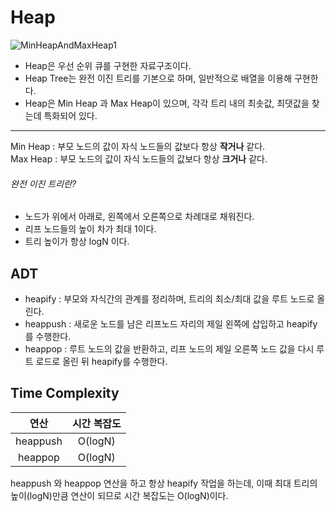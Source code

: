 # Heap
![MinHeapAndMaxHeap1](https://github.com/toutelajourn6e/Data_Structures/assets/118504009/70436783-fc00-4d01-88e5-031cdf58e0c6)

* Heap은 우선 순위 큐를 구현한 자료구조이다.
* Heap Tree는 완전 이진 트리를 기본으로 하며, 일반적으로 배열을 이용해 구현한다.
* Heap은 Min Heap 과 Max Heap이 있으며, 각각 트리 내의 최솟값, 최댓값을 찾는데 특화되어 있다.
- - -

Min Heap : 부모 노드의 값이 자식 노드들의 값보다 항상 **작거나** 같다.<br>
Max Heap : 부모 노드의 값이 자식 노드들의 값보다 항상 **크거나** 같다.

###### 완전 이진 트리란?
* 노드가 위에서 아래로, 왼쪽에서 오른쪽으로 차례대로 채워진다.
* 리프 노드들의 높이 차가 최대 1이다.
* 트리 높이가 항상 logN 이다.

## ADT
* heapify : 부모와 자식간의 관계를 정리하며, 트리의 최소/최대 값을 루트 노드로 올린다.
* heappush : 새로운 노드를 남은 리프노드 자리의 제일 왼쪽에 삽입하고 heapify를 수행한다.
* heappop : 루트 노드의 값을 반환하고, 리프 노드의 제일 오른쪽 노드 값을 다시 루트 로드로 올린 뒤 heapify를 수행한다.

## Time Complexity
|      연산       | 시간 복잡도 |
|:-------------:|:------:|
|      heappush  |  O(logN)  |
|      heappop    |  O(logN)  |

heappush 와 heappop 연산을 하고 항상 heapify 작업을 하는데, 이때 최대 트리의 높이(logN)만큼 연산이 되므로 시간 복잡도는 O(logN)이다.
